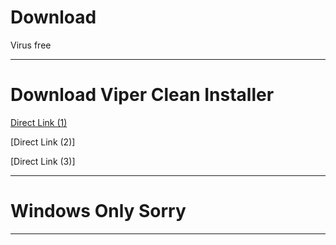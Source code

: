 # Download
Virus free

***

# Download Viper Clean Installer

[Direct Link (1)]( "Guthub")

[Direct Link (2)]

[Direct Link (3)]

***

# Windows Only Sorry

***
